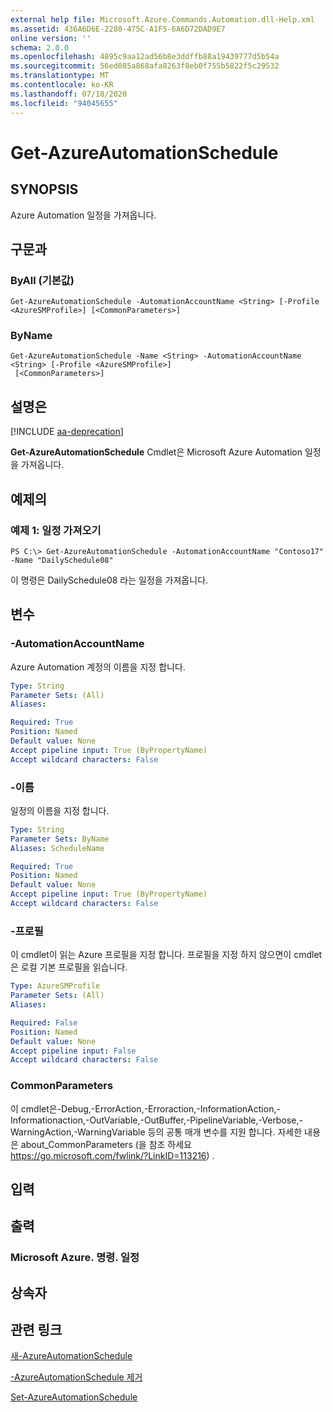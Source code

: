 ```yaml
---
external help file: Microsoft.Azure.Commands.Automation.dll-Help.xml
ms.assetid: 436A6D6E-2280-475C-A1F5-6A6D72DAD9E7
online version: ''
schema: 2.0.0
ms.openlocfilehash: 4895c9aa12ad56b8e3ddffb88a19439777d5b54a
ms.sourcegitcommit: 56ed085a868afa8263f8eb0f755b5822f5c29532
ms.translationtype: MT
ms.contentlocale: ko-KR
ms.lasthandoff: 07/18/2020
ms.locfileid: "94045655"
---
```

# Get-AzureAutomationSchedule

## SYNOPSIS

Azure Automation 일정을 가져옵니다.

## 구문과

### ByAll (기본값)
```
Get-AzureAutomationSchedule -AutomationAccountName <String> [-Profile <AzureSMProfile>] [<CommonParameters>]
```

### ByName
```
Get-AzureAutomationSchedule -Name <String> -AutomationAccountName <String> [-Profile <AzureSMProfile>]
 [<CommonParameters>]
```

## 설명은

[!INCLUDE [aa-deprecation](../include/aa-deprecation.md)]

**Get-AzureAutomationSchedule** Cmdlet은 Microsoft Azure Automation 일정을 가져옵니다.

## 예제의

### 예제 1: 일정 가져오기
```
PS C:\> Get-AzureAutomationSchedule -AutomationAccountName "Contoso17" -Name "DailySchedule08"
```

이 명령은 DailySchedule08 라는 일정을 가져옵니다.

## 변수

### -AutomationAccountName
Azure Automation 계정의 이름을 지정 합니다.

```yaml
Type: String
Parameter Sets: (All)
Aliases: 

Required: True
Position: Named
Default value: None
Accept pipeline input: True (ByPropertyName)
Accept wildcard characters: False
```

### -이름
일정의 이름을 지정 합니다.

```yaml
Type: String
Parameter Sets: ByName
Aliases: ScheduleName

Required: True
Position: Named
Default value: None
Accept pipeline input: True (ByPropertyName)
Accept wildcard characters: False
```

### -프로필
이 cmdlet이 읽는 Azure 프로필을 지정 합니다.
프로필을 지정 하지 않으면이 cmdlet은 로컬 기본 프로필을 읽습니다.

```yaml
Type: AzureSMProfile
Parameter Sets: (All)
Aliases: 

Required: False
Position: Named
Default value: None
Accept pipeline input: False
Accept wildcard characters: False
```

### CommonParameters
이 cmdlet은-Debug,-ErrorAction,-Erroraction,-InformationAction,-Informationaction,-OutVariable,-OutBuffer,-PipelineVariable,-Verbose,-WarningAction,-WarningVariable 등의 공통 매개 변수를 지원 합니다. 자세한 내용은 about_CommonParameters (을 참조 하세요 https://go.microsoft.com/fwlink/?LinkID=113216) .

## 입력

## 출력

### Microsoft Azure. 명령. 일정

## 상속자

## 관련 링크

[새-AzureAutomationSchedule](./New-AzureAutomationSchedule.md)

[-AzureAutomationSchedule 제거](./Remove-AzureAutomationSchedule.md)

[Set-AzureAutomationSchedule](./Set-AzureAutomationSchedule.md)


